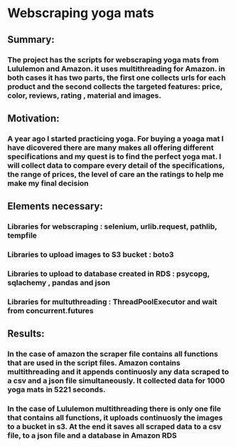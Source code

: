 # Webscraping yoga mats
## Summary:
### The project has the scripts for webscraping yoga mats from Lululemon and Amazon. it uses multithreading for Amazon. in both cases it has two parts, the first one collects urls for each product and the second collects the targeted features: price, color, reviews, rating , material and images. 
## Motivation:
### A year ago I started practicing yoga. For buying a yoaga mat I have dicovered there are many makes all offering different specifications and my quest is to find the perfect yoga mat. I will collect data to compare every detail of the specifications, the range of prices, the level of care an the ratings to help me make my final decision
## Elements necessary:
### Libraries for webscraping : selenium, urlib.request, pathlib, tempfile
### Libraries to upload images to S3 bucket  : boto3
### Libraries to upload to database created in RDS : psycopg, sqlachemy , pandas and json
### Libraries for multuthreading : ThreadPoolExecutor and wait from concurrent.futures  
## Results:
### In the case of amazon the scraper file contains all functions that are used in the script files. Amazon contains multithreading and it appends continuosly any data scraped to a csv and a json file simultaneously. It collected data for 1000 yoga mats in 5221 seconds.
### In the case of Lululemon multithreading there is only one file that contains all functions, it  uploads continuosly the images to a bucket in s3. At the end it saves all scraped data to a csv file, to a json file and a database in Amazon RDS  
